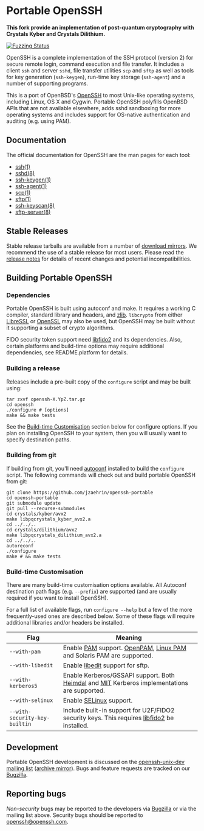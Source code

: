 # Portable OpenSSH

**This fork provide an implementation of post-quantum cryptography with Crystals
Kyber and Crystals Dilithium.**

[![Fuzzing Status](https://oss-fuzz-build-logs.storage.googleapis.com/badges/openssh.svg)](https://bugs.chromium.org/p/oss-fuzz/issues/list?sort=-opened&can=1&q=proj:openssh)

OpenSSH is a complete implementation of the SSH protocol (version 2) for secure
remote login, command execution and file transfer. It includes a client `ssh`
and server `sshd`, file transfer utilities `scp` and `sftp` as well as tools for
key generation (`ssh-keygen`), run-time key storage (`ssh-agent`) and a number
of supporting programs.

This is a port of OpenBSD's [OpenSSH](https://openssh.com) to most Unix-like
operating systems, including Linux, OS X and Cygwin. Portable OpenSSH polyfills
OpenBSD APIs that are not available elsewhere, adds sshd sandboxing for more
operating systems and includes support for OS-native authentication and auditing
(e.g. using PAM).

## Documentation

The official documentation for OpenSSH are the man pages for each tool:

- [ssh(1)](https://man.openbsd.org/ssh.1)
- [sshd(8)](https://man.openbsd.org/sshd.8)
- [ssh-keygen(1)](https://man.openbsd.org/ssh-keygen.1)
- [ssh-agent(1)](https://man.openbsd.org/ssh-agent.1)
- [scp(1)](https://man.openbsd.org/scp.1)
- [sftp(1)](https://man.openbsd.org/sftp.1)
- [ssh-keyscan(8)](https://man.openbsd.org/ssh-keyscan.8)
- [sftp-server(8)](https://man.openbsd.org/sftp-server.8)

## Stable Releases

Stable release tarballs are available from a number of
[download mirrors](https://www.openssh.com/portable.html#downloads). We
recommend the use of a stable release for most users. Please read the
[release notes](https://www.openssh.com/releasenotes.html) for details of recent
changes and potential incompatibilities.

## Building Portable OpenSSH

### Dependencies

Portable OpenSSH is built using autoconf and make. It requires a working C
compiler, standard library and headers, and [zlib](https://www.zlib.net/).
`libcrypto` from either [LibreSSL](https://www.libressl.org/) or
[OpenSSL](https://www.openssl.org) may also be used, but OpenSSH may be built
without it supporting a subset of crypto algorithms.

FIDO security token support need [libfido2](https://github.com/Yubico/libfido2)
and its dependencies. Also, certain platforms and build-time options may require
additional dependencies, see README.platform for details.

### Building a release

Releases include a pre-built copy of the `configure` script and may be built
using:

```
tar zxvf openssh-X.YpZ.tar.gz
cd openssh
./configure # [options]
make && make tests
```

See the [Build-time Customisation](#build-time-customisation) section below for
configure options. If you plan on installing OpenSSH to your system, then you
will usually want to specify destination paths.

### Building from git

If building from git, you'll need
[autoconf](https://www.gnu.org/software/autoconf/) installed to build the
`configure` script. The following commands will check out and build portable
OpenSSH from git:

```
git clone https://github.com/jzaehrin/openssh-portable
cd openssh-portable
git submodule update
git pull --recurse-submodules
cd crystals/kyber/avx2
make libpqcrystals_kyber_avx2.a
cd ../../..
cd crystals/dilithium/avx2
make libpqcrystals_dilithium_avx2.a
cd ../../..
autoreconf
./configure
make # && make tests
```

### Build-time Customisation

There are many build-time customisation options available. All Autoconf
destination path flags (e.g. `--prefix`) are supported (and are usually required
if you want to install OpenSSH).

For a full list of available flags, run `configure --help` but a few of the more
frequently-used ones are described below. Some of these flags will require
additional libraries and/or headers be installed.

| Flag                          | Meaning                                                                                                                                                                                         |
| ----------------------------- | ----------------------------------------------------------------------------------------------------------------------------------------------------------------------------------------------- |
| `--with-pam`                  | Enable [PAM](https://en.wikipedia.org/wiki/Pluggable_authentication_module) support. [OpenPAM](https://www.openpam.org/), [Linux PAM](http://www.linux-pam.org/) and Solaris PAM are supported. |
| `--with-libedit`              | Enable [libedit](https://www.thrysoee.dk/editline/) support for sftp.                                                                                                                           |
| `--with-kerberos5`            | Enable Kerberos/GSSAPI support. Both [Heimdal](https://www.h5l.org/) and [MIT](https://web.mit.edu/kerberos/) Kerberos implementations are supported.                                           |
| `--with-selinux`              | Enable [SELinux](https://en.wikipedia.org/wiki/Security-Enhanced_Linux) support.                                                                                                                |
| `--with-security-key-builtin` | Include built-in support for U2F/FIDO2 security keys. This requires [libfido2](https://github.com/Yubico/libfido2) be installed.                                                                |

## Development

Portable OpenSSH development is discussed on the
[openssh-unix-dev mailing list](https://lists.mindrot.org/mailman/listinfo/openssh-unix-dev)
([archive mirror](https://marc.info/?l=openssh-unix-dev)). Bugs and feature
requests are tracked on our [Bugzilla](https://bugzilla.mindrot.org/).

## Reporting bugs

_Non-security_ bugs may be reported to the developers via
[Bugzilla](https://bugzilla.mindrot.org/) or via the mailing list above.
Security bugs should be reported to
[openssh@openssh.com](mailto:openssh.openssh.com).

